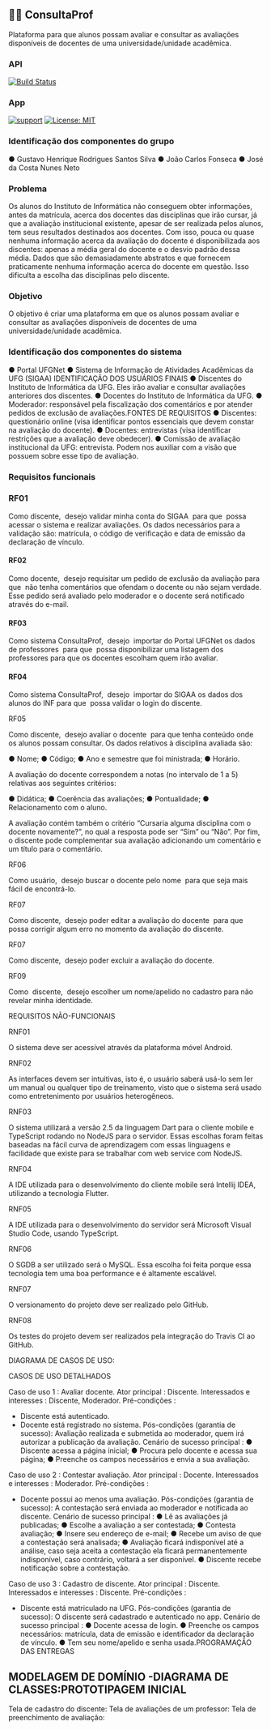 ﻿## 👨‍🏫 ConsultaProf

Plataforma para que alunos possam avaliar e consultar as avaliações disponíveis de docentes de uma universidade/unidade acadêmica.


### API

[![Build Status](https://travis-ci.com/josecxsta/ConsultaProf.svg?branch=master)](https://travis-ci.com/josecxsta/ConsultaProf)

### App

[![support](https://img.shields.io/badge/platform-flutter%7Cflutter%20web%7Cdart%20vm-ff69b4.svg?style=flat-square)](https://github.com/flutterchina/dio)
[![License: MIT](https://img.shields.io/badge/license-MIT-purple.svg)](https://opensource.org/licenses/MIT)

### Identificação dos componentes do grupo

● Gustavo Henrique Rodrigues Santos Silva
● João Carlos Fonseca
● José da Costa Nunes Neto

### Problema

Os alunos do Instituto de Informática não conseguem obter informações, antes da
matrícula, acerca dos docentes das disciplinas que irão cursar, já que a avaliação
institucional existente, apesar de ser realizada pelos alunos, tem seus resultados
destinados aos docentes. Com isso, pouca ou quase nenhuma informação acerca da
avaliação do docente é disponibilizada aos discentes: apenas a média geral do docente
e o desvio padrão dessa média. Dados que são demasiadamente abstratos e que
fornecem praticamente nenhuma informação acerca do docente em questão. Isso
dificulta a escolha das disciplinas pelo discente.

### Objetivo

O objetivo é criar uma plataforma em que os alunos possam avaliar e consultar as
avaliações disponíveis de docentes de uma universidade/unidade acadêmica.

### Identificação dos componentes do sistema

● Portal UFGNet
● Sistema de Informação de Atividades Acadêmicas da UFG (SIGAA)
IDENTIFICAÇÃO DOS USUÁRIOS FINAIS
● Discentes do Instituto de Informática da UFG. Eles irão avaliar e consultar
avaliações anteriores dos discentes.
● Docentes do Instituto de Informática da UFG.
● Moderador: responsável pela fiscalização dos comentários e por atender
pedidos de exclusão de avaliações.FONTES DE REQUISITOS
● Discentes: questionário online (visa identificar pontos essenciais que devem
constar na avaliação do docente).
● Docentes: entrevistas (visa identificar restrições que a avaliação deve obedecer).
● Comissão de avaliação institucional da UFG: entrevista. Podem nos auxiliar com
a visão que possuem sobre esse tipo de avaliação.

### Requisitos funcionais

### RF01

Como discente, ​ desejo validar minha conta do SIGAA ​ para que ​ possa acessar o
sistema e realizar avaliações. Os dados necessários para a validação são: matrícula, o
código de verificação e data de emissão da declaração de vínculo.

#### RF02

Como docente, ​ desejo requisitar um pedido de exclusão da avaliação ​ para que ​ não
tenha comentários que ofendam o docente ou não sejam verdade. Esse pedido será
avaliado pelo moderador e o docente será notificado através do e-mail.

#### RF03

Como sistema ConsultaProf, ​ desejo ​ importar do Portal UFGNet os dados de
professores ​ para que ​ possa disponibilizar uma listagem dos professores para que os
docentes escolham quem irão avaliar.

#### RF04

Como sistema ConsultaProf, ​ desejo ​ importar do SIGAA os dados dos alunos do INF
para que ​ possa validar o login do discente.

RF05

Como discente, ​ desejo avaliar o docente ​ para que tenha conteúdo onde os alunos
possam consultar. Os dados relativos à disciplina avaliada são:

● Nome;
● Código;
● Ano e semestre que foi ministrada;
● Horário.

A avaliação do docente correspondem a notas (no intervalo de 1 a 5) relativas aos
seguintes critérios:

● Didática;
● Coerência das avaliações;
● Pontualidade;
● Relacionamento com o aluno.

A avaliação contém também o critério “Cursaria alguma disciplina com o docente
novamente?”, no qual a resposta pode ser “Sim” ou “Não”. Por fim, o discente pode
complementar sua avaliação adicionando um comentário e um título para o comentário.

RF06

Como usuário, ​ desejo buscar o docente pelo nome ​ para que seja mais fácil de
encontrá-lo.

RF07

Como discente, ​ desejo poder editar a avaliação do docente ​ para que ​ possa corrigir
algum erro no momento da avaliação do discente.

RF07

Como​ discente, ​ desejo​ poder excluir a avaliação do docente.

RF09

Como ​ discente, ​ desejo escolher um nome/apelido no cadastro para não revelar minha
identidade.

REQUISITOS NÃO-FUNCIONAIS

RNF01

O sistema deve ser acessível através da plataforma móvel Android.

RNF02

As interfaces devem ser intuitivas, isto é, o usuário saberá usá-lo sem ler um manual
ou qualquer tipo de treinamento, visto que o sistema será usado como entretenimento
por usuários heterogêneos.

RNF03

O sistema utilizará a versão 2.5 da linguagem Dart para o cliente mobile e TypeScript
rodando no NodeJS para o servidor. Essas escolhas foram feitas baseadas na fácil
curva de aprendizagem com essas linguagens e facilidade que existe para se trabalhar
com web service com NodeJS.

RNF04

A IDE utilizada para o desenvolvimento do cliente mobile será Intellij IDEA, utilizando a tecnologia Flutter.

RNF05

A IDE utilizada para o desenvolvimento do servidor será Microsoft Visual Studio Code,
usando TypeScript.

RNF06

O SGDB a ser utilizado será o MySQL. Essa escolha foi feita porque essa tecnologia
tem uma boa performance e é altamente escalável.

RNF07

O versionamento do projeto deve ser realizado pelo GitHub.

RNF08

Os testes do projeto devem ser realizados pela integração do Travis CI ao GitHub.

DIAGRAMA DE CASOS DE USO:

CASOS DE USO DETALHADOS

Caso de uso 1​ : Avaliar docente.
Ator principal​ : Discente.
Interessados e interesses​ : Discente, Moderador.
Pré-condições​ :
- Discente está autenticado.
- Docente está registrado no sistema.
Pós-condições (garantia de sucesso): Avaliação realizada e submetida ao moderador,
quem irá autorizar a publicação da avaliação.
Cenário de sucesso principal​ :
● Discente acessa a página inicial;
● Procura pelo docente e acessa sua página;
● Preenche os campos necessários e envia a sua avaliação.

Caso de uso 2​ : Contestar avaliação.
Ator principal​ : Docente.
Interessados e interesses​ : Moderador.
Pré-condições​ :
- Docente possui ao menos uma avaliação.
Pós-condições (garantia de sucesso): A contestação será enviada ao moderador e
notificada ao discente.
Cenário de sucesso principal​ :
● Lê as avaliações já publicadas;
● Escolhe a avaliação a ser contestada;
● Contesta avaliação;
● Insere seu endereço de e-mail;
● Recebe um aviso de que a contestação será analisada;
● Avaliação ficará indisponível até a análise, caso seja aceita a contestação ela
ficará permanentemente indisponível, caso contrário, voltará a ser disponível.
● Discente recebe notificação sobre a contestação.

Caso de uso 3​ : Cadastro de discente.
Ator principal​ : Discente.
Interessados e interesses​ : Discente.
Pré-condições​ :
- Discente está matriculado na UFG.
Pós-condições (garantia de sucesso): O discente será cadastrado e autenticado no
app.
Cenário de sucesso principal​ :
● Docente acessa de login.
● Preenche os campos necessários: matrícula, data de emissão e identificador da
declaração de vínculo.
● Tem seu nome/apelido e senha usada.PROGRAMAÇÃO DAS ENTREGAS

MODELAGEM DE DOMÍNIO
-DIAGRAMA DE CLASSES:PROTOTIPAGEM INICIAL
-
Tela de cadastro do discente:
Tela de avaliações de um professor:
Tela de preenchimento de avaliação:
